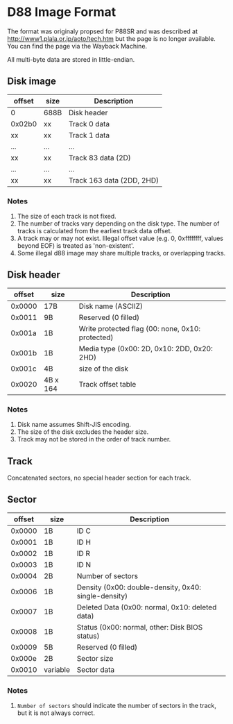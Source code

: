 # D88 Image Format

The format was originaly propsed for P88SR and was described at http://www1.plala.or.jp/aoto/tech.htm
but the page is no longer available. You can find the page via the Wayback Machine.

All multi-byte data are stored in little-endian.

## Disk image

| offset | size | Description               |
|--------|------|---------------------------|
| 0      | 688B | Disk header               |
| 0x02b0 | xx   | Track 0 data              |
| xx     | xx   | Track 1 data              |
| ...    | ...  | ...                       |
| xx     | xx   | Track 83 data (2D)        |
| ...    | ...  | ...                       |
| xx     | xx   | Track 163 data (2DD, 2HD) |

### Notes

1. The size of each track is not fixed.
1. The number of tracks vary depending on the disk type. The number of tracks is calculated from the earliest track data offset.
1. A track may or may not exist.  Illegal offset value (e.g. 0, 0xffffffff, values beyond EOF) is treated as 'non-existent'.
1. Some illegal d88 image may share multiple tracks, or overlapping tracks.

## Disk header

| offset | size     | Description                                      |
|--------|----------|--------------------------------------------------|
| 0x0000 | 17B      | Disk name (ASCIIZ)                               |
| 0x0011 | 9B       | Reserved (0 filled)                              |
| 0x001a | 1B       | Write protected flag (00: none, 0x10: protected) |
| 0x001b | 1B       | Media type (0x00: 2D, 0x10: 2DD, 0x20: 2HD)      |
| 0x001c | 4B       | size of the disk                                 |
| 0x0020 | 4B x 164 | Track offset table                               |

### Notes

1. Disk name assumes Shift-JIS encoding.
1. The size of the disk excludes the header size.
1. Track may not be stored in the order of track number.

## Track

Concatenated sectors, no special header section for each track.

## Sector

| offset | size     | Description                                          |
|--------|----------|------------------------------------------------------|
| 0x0000 | 1B       | ID C                                                 |
| 0x0001 | 1B       | ID H                                                 |
| 0x0002 | 1B       | ID R                                                 |
| 0x0003 | 1B       | ID N                                                 |
| 0x0004 | 2B       | Number of sectors                                    |
| 0x0006 | 1B       | Density (0x00: double-density, 0x40: single-density) |
| 0x0007 | 1B       | Deleted Data (0x00: normal, 0x10: deleted data)      |
| 0x0008 | 1B       | Status (0x00: normal, other: Disk BIOS status)       |
| 0x0009 | 5B       | Reserved (0 filled)                                  |
| 0x000e | 2B       | Sector size                                          |
| 0x0010 | variable | Sector data                                          |

### Notes

1. `Number of sectors` should indicate the number of sectors in the track, but it is not always correct.
